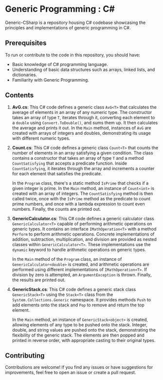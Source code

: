 # Generic Programming : C#

Generic-CSharp is a repository housing C# codebase showcasing the principles and implementations of generic programming in C#.

## Prerequisites

To run or contribute to the code in this repository, you should have:

- Basic knowledge of C# programming language.
- Understanding of basic data structures such as arrays, linked lists, and dictionaries.
- Familiarity with Generic Programming.

## Contents

1. **AvG.cs**:
   This C# code defines a generic class `AvG<T>` that calculates the average of elements in an array of any numeric type. The constructor takes an array of type `T`, iterates through it, converting each element to a `double` using `Convert.ToDouble()`, and sums them up. It then calculates the average and prints it out. In the `Main` method, instances of `AvG` are created with arrays of integers and doubles, demonstrating its usage with different numeric types.

2. **Count.cs**:
   This C# code defines a generic class `Count<T>` that counts the number of elements in an array satisfying a given condition. The class contains a constructor that takes an array of type `T` and a method `CountSatisfying` that accepts a predicate function. Inside `CountSatisfying`, it iterates through the array and increments a counter for each element that satisfies the predicate.

   In the `Program` class, there's a static method `IsPrime` that checks if a given integer is prime. In the `Main` method, an instance of `Count<int>` is created with an array of integers. The `CountSatisfying` method is then called twice, once with the `IsPrime` method as the predicate to count prime numbers, and once with a lambda expression to count even numbers. Finally, the counts are printed out.

3. **GenericCalculator.cs**:
   This C# code defines a generic calculator class `GenericCalculator<T>` capable of performing arithmetic operations on generic types. It contains an interface `IMathOperation<T>` with a method `Perform` to perform arithmetic operations. Concrete implementations of addition, subtraction, multiplication, and division are provided as nested classes within `GenericCalculator<T>`. These implementations use the `dynamic` keyword to handle arithmetic operations on generic types.

   In the `Main` method of the `Program` class, an instance of `GenericCalculator<double>` is created, and arithmetic operations are performed using different implementations of `IMathOperation<T>`. If division by zero is attempted, an `ArgumentException` is thrown. Finally, the results are printed out.

4. **GenericStack.cs**:
   This C# code defines a generic stack class `GenericStack<T>` using the `Stack<T>` class from the `System.Collections.Generic` namespace. It provides methods `Push` to add elements onto the stack and `Pop` to remove and return the top element.

   In the `Main` method, an instance of `GenericStack<object>` is created, allowing elements of any type to be pushed onto the stack. Integer, double, and string values are pushed onto the stack, demonstrating the flexibility of the generic stack. The elements are then popped and printed in reverse order, with appropriate casting to their original types.

## Contributing

Contributions are welcome! If you find any issues or have suggestions for improvements, feel free to open an issue or create a pull request.
